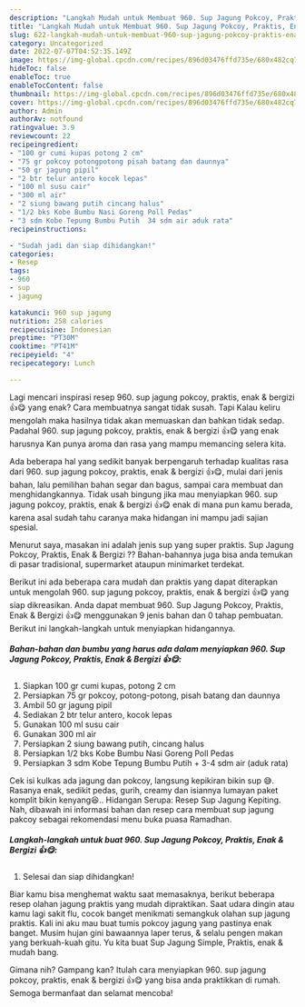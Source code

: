 ```yaml
---
description: "Langkah Mudah untuk Membuat 960. Sup Jagung Pokcoy, Praktis, Enak &amp;amp; Bergizi 👍😋 yang Bikin Ngiler"
title: "Langkah Mudah untuk Membuat 960. Sup Jagung Pokcoy, Praktis, Enak &amp;amp; Bergizi 👍😋 yang Bikin Ngiler"
slug: 622-langkah-mudah-untuk-membuat-960-sup-jagung-pokcoy-praktis-enak-and-amp-bergizi-yang-bikin-ngiler
category: Uncategorized
date: 2022-07-07T04:52:35.149Z
image: https://img-global.cpcdn.com/recipes/896d03476ffd735e/680x482cq70/960-sup-jagung-pokcoy-praktis-enak-bergizi-foto-resep-utama.jpg
hideToc: false
enableToc: true
enableTocContent: false
thumbnail: https://img-global.cpcdn.com/recipes/896d03476ffd735e/680x482cq70/960-sup-jagung-pokcoy-praktis-enak-bergizi-foto-resep-utama.jpg
cover: https://img-global.cpcdn.com/recipes/896d03476ffd735e/680x482cq70/960-sup-jagung-pokcoy-praktis-enak-bergizi-foto-resep-utama.jpg
author: Admin
authorAv: notfound
ratingvalue: 3.9
reviewcount: 22
recipeingredient:
- "100 gr cumi kupas potong 2 cm"
- "75 gr pokcoy potongpotong pisah batang dan daunnya"
- "50 gr jagung pipil"
- "2 btr telur antero kocok lepas"
- "100 ml susu cair"
- "300 ml air"
- "2 siung bawang putih cincang halus"
- "1/2 bks Kobe Bumbu Nasi Goreng Poll Pedas"
- "3 sdm Kobe Tepung Bumbu Putih  34 sdm air aduk rata"
recipeinstructions:

- "Sudah jadi dan siap dihidangkan!"
categories:
- Resep
tags:
- 960
- sup
- jagung

katakunci: 960 sup jagung 
nutrition: 258 calories
recipecuisine: Indonesian
preptime: "PT30M"
cooktime: "PT41M"
recipeyield: "4"
recipecategory: Lunch

---
```



Lagi mencari inspirasi resep 960. sup jagung pokcoy, praktis, enak &amp; bergizi 👍😋 yang enak? Cara membuatnya sangat tidak susah. Tapi Kalau keliru mengolah maka hasilnya tidak akan memuaskan dan bahkan tidak sedap. Padahal 960. sup jagung pokcoy, praktis, enak &amp; bergizi 👍😋 yang enak harusnya Kan punya aroma dan rasa yang mampu memancing selera kita.


Ada beberapa hal yang sedikit banyak berpengaruh terhadap kualitas rasa dari 960. sup jagung pokcoy, praktis, enak &amp; bergizi 👍😋, mulai dari jenis bahan, lalu pemilihan bahan segar dan bagus, sampai cara membuat dan menghidangkannya. Tidak usah bingung jika mau menyiapkan 960. sup jagung pokcoy, praktis, enak &amp; bergizi 👍😋 enak di mana pun kamu berada, karena asal sudah tahu caranya maka hidangan ini mampu jadi sajian spesial.

Menurut saya, masakan ini adalah jenis sup yang super praktis. Sup Jagung Pokcoy, Praktis, Enak &amp; Bergizi ?? Bahan-bahannya juga bisa anda temukan di pasar tradisional, supermarket ataupun minimarket terdekat.


Berikut ini ada beberapa cara mudah dan praktis yang dapat diterapkan untuk mengolah 960. sup jagung pokcoy, praktis, enak &amp; bergizi 👍😋 yang siap dikreasikan. Anda dapat membuat 960. Sup Jagung Pokcoy, Praktis, Enak &amp; Bergizi 👍😋 menggunakan 9 jenis bahan dan 0 tahap pembuatan. Berikut ini langkah-langkah untuk menyiapkan hidangannya.

<!--inarticleads1-->

##### Bahan-bahan dan bumbu yang harus ada dalam menyiapkan 960. Sup Jagung Pokcoy, Praktis, Enak &amp; Bergizi 👍😋:

1. Siapkan 100 gr cumi kupas, potong 2 cm
1. Persiapkan 75 gr pokcoy, potong-potong, pisah batang dan daunnya
1. Ambil 50 gr jagung pipil
1. Sediakan 2 btr telur antero, kocok lepas
1. Gunakan 100 ml susu cair
1. Gunakan 300 ml air
1. Persiapkan 2 siung bawang putih, cincang halus
1. Persiapkan 1/2 bks Kobe Bumbu Nasi Goreng Poll Pedas
1. Persiapkan 3 sdm Kobe Tepung Bumbu Putih + 3-4 sdm air (aduk rata)


Cek isi kulkas ada jagung dan pokcoy, langsung kepikiran bikin sup 😅. Rasanya enak, sedikit pedas, gurih, creamy dan isiannya lumayan paket komplit bikin kenyang😆.. Hidangan Serupa: Resep Sup Jagung Kepiting. Nah, dibawah ini informasi bahan dan resep cara membuat sup jagung pakcoy sebagai rekomendasi menu buka puasa Ramadhan. 

<!--inarticleads2-->

##### Langkah-langkah untuk buat 960. Sup Jagung Pokcoy, Praktis, Enak &amp; Bergizi 👍😋:


1. Selesai dan siap dihidangkan!

Biar kamu bisa menghemat waktu saat memasaknya, berikut beberapa resep olahan jagung praktis yang mudah dipraktikan. Saat udara dingin atau kamu lagi sakit flu, cocok banget menikmati semangkuk olahan sup jagung praktis. Kali ini aku mau buat tumis pokcoy jagung yang pastinya enak banget. Musim hujan gini bawaannya laper terus, &amp; selalu pengen makan yang berkuah-kuah gitu. Yu kita buat Sup Jagung Simple, Praktis, enak &amp; mudah bang. 

Gimana nih? Gampang kan? Itulah cara menyiapkan 960. sup jagung pokcoy, praktis, enak &amp; bergizi 👍😋 yang bisa anda praktikkan di rumah. Semoga bermanfaat dan selamat mencoba!
